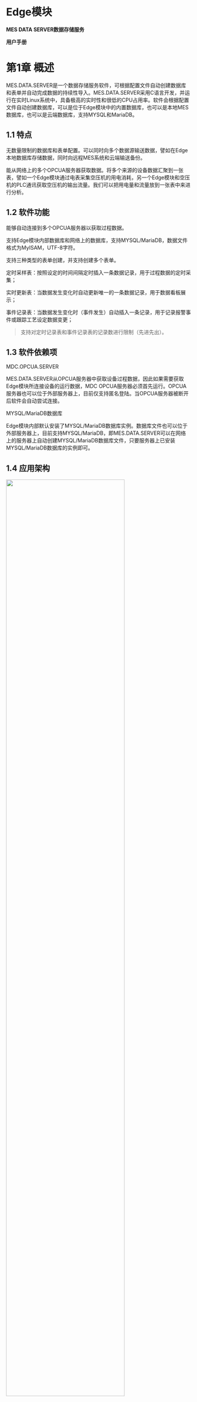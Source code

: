 
**Edge模块**
==========

**MES DATA SERVER数据存储服务**

**用户手册**

第1章 概述 
==========

MES.DATA.SERVER是一个数据存储服务软件，可根据配置文件自动创建数据库和表单并自动完成数据的持续性导入。MES.DATA.SERVER采用C语言开发，并运行在实时Linux系统中，具备极高的实时性和很低的CPU占用率。软件会根据配置文件自动创建数据库，可以是位于Edge模块中的内置数据库，也可以是本地MES数据库，也可以是云端数据库，支持MYSQL和MariaDB。

1.1 特点 
--------

无数量限制的数据库和表单配置。可以同时向多个数据源输送数据，譬如在Edge本地数据库存储数据，同时向远程MES系统和云端输送备份。

能从网络上的多个OPCUA服务器获取数据。将多个来源的设备数据汇聚到一张表，譬如一个Edge模块通过电表采集空压机的用电消耗，另一个Edge模块和空压机的PLC通讯获取空压机的输出流量。我们可以把用电量和流量放到一张表中来进行分析。

1.2 软件功能 
------------

能够自动连接到多个OPCUA服务器以获取过程数据。

支持Edge模块内部数据库和网络上的数据库，支持MYSQL/MariaDB，数据文件格式为MyISAM，UTF-8字符。

支持三种类型的表单创建，并支持创建多个表单。

定时采样表：按照设定的时间间隔定时插入一条数据记录，用于过程数据的定时采集；

实时更新表：当数据发生变化时自动更新唯一的一条数据记录，用于数据看板展示；

事件记录表：当数据发生变化时（事件发生）自动插入一条记录，用于记录报警事件或跟踪工艺设定数据变更；

> 支持对定时记录表和事件记录表的记录数进行限制（先进先出）。

1.3 软件依赖项 
--------------

MDC.OPCUA.SERVER

MES.DATA.SERVER从OPCUA服务器中获取设备过程数据，因此如果需要获取Edge模块所连接设备的运行数据，MDC
OPCUA服务器必须首先运行。OPCUA服务器也可以位于外部服务器上，目前仅支持匿名登陆。当OPCUA服务器被断开后软件会自动尝试连接。

MYSQL/MariaDB数据库

Edge模块内部默认安装了MYSQL/MariaDB数据库实例。数据库文件也可以位于外部服务器上，目前支持MYSQL/MariaDB，即MES.DATA.SERVER可以在网络上的服务器上自动创建MYSQL/MariaDB数据库文件，只要服务器上已安装MYSQL/MariaDB数据库的实例即可。

1.4 应用架构 
------------

<img src="https://lingdingstorage.blob.core.chinacloudapi.cn/helppic/mes/image2.png" width="80%"/>


第2章 EdgePlant配置 
===================

2.1 查看配置 
------------

<img src="https://lingdingstorage.blob.core.chinacloudapi.cn/helppic/mes/image3.png" width="80%"/>


运行EdgePlant软件，根据所使用的网卡，搜索并连接到模块；选择“应用软件”；选择“数据存储”，打开MES
DATA SERVER软件的配置。

<img src="https://lingdingstorage.blob.core.chinacloudapi.cn/helppic/mes/image4.png" width="80%"/>


读取模块配置：读取Edge中现有配置文件

下载模块配置：将修改后的配置文件下载至Edge，每次修改配置后需要重新下载配置

打开模块配置：打开本地电脑上的xml配置文件

保存模块配置：将当前xml配置文件保存到本地电脑

2.2 软件运行 
------------

### 2.2.1 程序开机自启 

<img src="https://lingdingstorage.blob.core.chinacloudapi.cn/helppic/mes/image5.png" width="80%"/>


在“系统设置/软件管理/数据储存”菜单下，找到“MES DATA
SERVER”软件，复制“文件路径”，打开“开机启动”菜单。

<img src="https://lingdingstorage.blob.core.chinacloudapi.cn/helppic/mes/image6.png" width="80%"/>


新建配置，自定义“软件名称”，将上述复制的“文件路径”粘贴到“软件路径”，设置启动延时，通常为“1000毫秒”，最后下载配置。

此时每次重启Edge或者重新上电，系统启动后，MES DATA
SERVER程序都会自动运行。

### 2.2.2 程序重启 

<img src="https://lingdingstorage.blob.core.chinacloudapi.cn/helppic/mes/image7.png" width="80%"/>


选择“系统设置/系统信息/系统/进程列表”，在进程列表下找到“MES\_DATA\_SERVER”进程，双击打开进程，可以选择“重启进程”或“终止进程”。

每次修改完软件配置并下载配置文件后，都需要按此步骤重新运行程序，新的配置文件才会生效。

2.3 数据源定义 
--------------

数据源定义用于指定整个配置文件的外部数据源，可以定义多个OPCUA
SERVER连接。（Mes.Data.Server从外部数据源获取数据并插入到指定的表单中）

<img src="https://lingdingstorage.blob.core.chinacloudapi.cn/helppic/mes/image8.png" width="80%"/> 

右键“数据源定义”，添加OPCUA服务器。自定义“服务器名称”，终结点格式为“opc.tcp://ip地址:端口号”，如果使用Edge的内置OPCUA服务器，终结点中的IP地址，需要设置为当前电脑所连接Edge模块的网口IP地址。

Edge模块的IP地址，可以在EdgePlant软件左下角查看。如此时电脑通过Edge的Eth0连接，终结点设置为“opc.tcp://192.168.10.118:4840”。

<img src="https://lingdingstorage.blob.core.chinacloudapi.cn/helppic/mes/image9.png" width="80%"/>


2.4 数据库服务器连接 
--------------------

数据库服务器连接用于配置数据库服务器，也就是数据库的实例。

### 2.4.1 数据服务配置 

右键添加数据库服务器连接。“服务器IP”为数据库实例所在的远程计算机的IP地址，注意通过网络访问需要开启3306端口。指定一个能够远程访问，并拥有足够数据库操作权限的账号密码，用于连接远程数据库。

<img src="https://lingdingstorage.blob.core.chinacloudapi.cn/helppic/mes/image10.png" width="80%"/>


### 2.4.2 数据库配置 

右键创建数据库，自定义数据库名称。指定“自动创建”，如果数据库不存在是否自动创建。指定“自动删除”，如果数据库已存在，则是否先删除。

程序运行首先会执行“自动删除”，再执行“自动创建”。因此，如果不想要删除原来的数据库，则避免多个数据库名称重复，或者指定“自动删除”为“否”。“自动创建”必须设置为“是”。在数据库服务器连接下，可以定义多个数据库。如果需要，可以将多张表划分到不同的数据库中。

<img src="https://lingdingstorage.blob.core.chinacloudapi.cn/helppic/mes/image11.png" width="80%"/>


### 2.4.3 数据表配置 

右击数据库创建数据表，目前支持三种类型的数据表。

**实时更新表**：表中只有一条记录，每间隔一定时间就更新所有字段的值。用于在线显示当前过程数据。

**定时记录表**：周期性记录表，每间隔一定时间就向表中插入一条记录。用于记录历史过程数据。

**事件记录表**：事件触发记录表，每间隔一定时间就依次检查一遍每个事件是否满足，如果该事件满足则插入一条记录。用于当某事件发生时插入一条信息，如报警信息和产线动作记录。

<img src="https://lingdingstorage.blob.core.chinacloudapi.cn/helppic/mes/image12.png" width="80%"/> 

指定“自动创建”，如果数据表不存在是否自动创建。指定“自动删除”，如果数据表已存在，则是否先删除。处理逻辑和数据库一样。

设定“时间常数”，指示不同类型数据表更新/插入/检查事件的事件间隔，单位为毫秒。

设定“记录限定数”，适用于定时记录表和事件记录表。等于0代表无限制，大于0为记录的限定数。当超过限定数时插入一条新记录会删除一条旧记录。删除的旧记录是按照ID字段排序的，因此当该参数大于0时要求表必须定义一个名为ID的自增字段。

每个Table表都是独立和并行执行的，相互之间没有关联。表在被更新和插入时都会依次处理所有定义的字段。

### 2.4.4 字段配置 

右键数据表，创建字段。

可以选中字段上下移动，调整数据表格式。

<img src="https://lingdingstorage.blob.core.chinacloudapi.cn/helppic/mes/image13.png" width="80%"/>


字段名称、字段别名：即数据表中的字段名称和注释。

字段声明：不局限于INT、VARCHAR、FLOAT之类的简单类型，任何Mysql的CREATE语句能识别的字段定义都可以。

数据格式符、字段数据源、OPCUA标签需要配合设置：

<img src="https://lingdingstorage.blob.core.chinacloudapi.cn/helppic/mes/image14.png" width="80%"/> 

<img src="https://lingdingstorage.blob.core.chinacloudapi.cn/helppic/mes/image15.png" width="80%"/>


### 2.4.5 OPC标签值字段配置 

用于从OPCUA服务器读取一个变量值，并转换成需要的数据类型写入数据库。

<img src="https://lingdingstorage.blob.core.chinacloudapi.cn/helppic/mes/image16.png" width="80%"/>


打开“OPCUA标签选择”对话框，选择“已配置的数据源”，在“节点空间浏览”中选择需要链接的节点。

<img src="https://lingdingstorage.blob.core.chinacloudapi.cn/helppic/mes/image17.png" width="80%"/>


<img src="https://lingdingstorage.blob.core.chinacloudapi.cn/helppic/mes/image18.png" width="80%"/> 

### 2.4.6 列表值字段 

<img src="https://lingdingstorage.blob.core.chinacloudapi.cn/helppic/mes/image19.png" width="80%"/>


该字段仅当“数据格式符”为“ListValue”时才允许定义。其余配置和OPC标签值字段配置相同。

<img src="https://lingdingstorage.blob.core.chinacloudapi.cn/helppic/mes/image20.png" width="80%"/>


列表值字段用于配置列表属性。

列表配置可以定义多个，没有限制。

值范围：将变量值与每一个列表值范围（数值范围，整数或浮点数）进行对比，如果匹配则解析该数据源数值作为字段的值。波浪线\~前面的数值为最小值（大于等于），\~后面的数值为最大值（小于等于），没有\~则认为是数值匹配（等于）。

数据格式符：指定该参数的文本，作为字段值写入数据库。

列表数据源：如果选择“数据格式符”，则直接取“数据格式符”参数从指定的值，如果选择“OPCUA服务器”，则取“OPCUA标签”中定义的值。

OPCUA标签：可直接复制列表值字段中选择的OPCUA标签。

### 2.4.7 事件节点 

<img src="https://lingdingstorage.blob.core.chinacloudapi.cn/helppic/mes/image21.png" width="80%"/>


事件记录表中可以配置多个Event节点，每个Event节点定义一个发生的事件。一个表内可以定义多个Event节点，这些Event节点将被单独扫描处理，每个满足触发条件的Event都将引起插入一条完整的记录。

触发类型：支持对位值的跳变检查，“上升沿触发”代表0-1上升沿跳变，“下降沿触发”代表1-0下降沿跳变。支持值变化检查，当Event节点值发生变化，即触发事件。

复位触发信号：目前仅可设置为“无”或者“复位触发信号”，当设置为"复位"时，当事件发生后自动复位事件对应的OPCUA变量（即“OPCUA标签”定义的变量）。

事件关联文本：用来标注一个纯字符串的事件文本，可用于插入到字段中。

### 2.4.8 事件文本字段 

只有在事件记录表中可以创建该字段。

<img src="https://lingdingstorage.blob.core.chinacloudapi.cn/helppic/mes/image22.png" width="80%"/>


将触发事件的文本填充到这个字段：即将上述“EVENT事件节点”中定义的“事件关联文本”，填充到字段中。这样，对于不同的事件就可以记录不同的内容，譬如记录所有报警的表或者设备的所有动作。

### 2.4.9 常用字段举例 

**自增主键字段（自增字段必须设置为主键）**

<img src="https://lingdingstorage.blob.core.chinacloudapi.cn/helppic/mes/image23.png" width="80%"/> 

**日期时间字段**

<img src="https://lingdingstorage.blob.core.chinacloudapi.cn/helppic/mes/image24.png" width="80%"/>


**固定数值字段**

<img src="https://lingdingstorage.blob.core.chinacloudapi.cn/helppic/mes/image25.png" width="80%"/> 

**固定字符串字段**

<img src="https://lingdingstorage.blob.core.chinacloudapi.cn/helppic/mes/image26.png" width="80%"/> 

**OPC标签值字段**

将OPCUA整数变量值填充到整数字段：

<img src="https://lingdingstorage.blob.core.chinacloudapi.cn/helppic/mes/image27.png" width="80%"/> 

将OPCUA浮点数变量值填充到单精度字段（格式化为3位小数）：

<img src="https://lingdingstorage.blob.core.chinacloudapi.cn/helppic/mes/image28.png" width="80%"/>


将OPCUA整数变量值填充到字符串字段，%d前后加单引号：

<img src="https://lingdingstorage.blob.core.chinacloudapi.cn/helppic/mes/image29.png" width="80%"/>


将OPCUA整数变量值转换为16进制数值填充到字符串字段：

<img src="https://lingdingstorage.blob.core.chinacloudapi.cn/helppic/mes/image30.png" width="80%"/>


将OPCUA字符串变量值填充到字符串字段，%s前后加单引号：

<img src="https://lingdingstorage.blob.core.chinacloudapi.cn/helppic/mes/image31.png" width="80%"/> 

**列表值字段**

例：当OPCUA变量值为1，该字段写入“列表值=1”；当OPCUA变量大于2，该字段写入“列表值=2”。

<img src="https://lingdingstorage.blob.core.chinacloudapi.cn/helppic/mes/image32.png" width="80%"/>


<img src="https://lingdingstorage.blob.core.chinacloudapi.cn/helppic/mes/image33.png" width="80%"/>


<img src="https://lingdingstorage.blob.core.chinacloudapi.cn/helppic/mes/image34.png" width="80%"/>


2.5 配置注意事项 
----------------

MES.DATA.SERVER能够满足大多数的数据记录需求，目的也是通过配置快速实现信息化项目上的数据存储。注意使用上的限定：

每次修改配置都需要重新下载配置文件，并重启MES DATA
SERVER进程后，新的配置文件才会生效。

单条SQL语句被限制在16K字符长度，如果表单的字段很多，软件生成的SQL语句超过16K字符的长度将导致出错。

SQL语句中单个字段的创建、插入和更新字符串不能大于256个字符，所以尽量把字段名设置的短一点。

ServerName、ServerHost、AccountUser、AccountPassword、DatabaseName被限制在64个字符，EndpointUrl被限制在256个字符。

TableName、EventName、FieldName、FieldAlias、FieldType、ListName、DataRange、DataSource被限制在64个字符。

ItemNode、DataFormat、EventText被限制在256个字符。尽量把OPCUA变量名设置的短一点。
